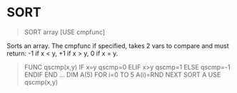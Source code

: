 # SORT

> SORT array [USE cmpfunc]

Sorts an array. The cmpfunc if specified, takes 2 vars to compare and must return: -1 if x < y, +1 if x > y, 0 if x = y.


> FUNC qscmp(x,y)
IF x=y
    qscmp=0
ELIF x>y
    qscmp=1
ELSE
    qscmp=-1
ENDIF
END
...
DIM A(5)
FOR i=0 TO 5
    A(i)=RND
NEXT
SORT A USE qscmp(x,y)


